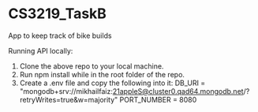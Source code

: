 # CS3219_TaskB

App to keep track of bike builds

Running API locally:
1.	Clone the above repo to your local machine.
2.	Run npm install while in the root folder of the repo.
3.	Create a .env file and copy the following into it:
DB_URI = "mongodb+srv://mikhailfaiz:21appleS@cluster0.qad64.mongodb.net/<dbname>?retryWrites=true&w=majority"
PORT_NUMBER = 8080

